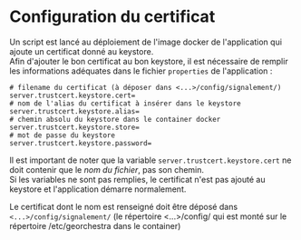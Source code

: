 # Configuration du certificat

Un script est lancé au déploiement de l'image docker de l'application qui ajoute un certificat donné au keystore.  
Afin d'ajouter le bon certificat au bon keystore, il est nécessaire de remplir les informations adéquates dans le fichier `properties` de l'application : 

```
# filename du certificat (à déposer dans <...>/config/signalement/)
server.trustcert.keystore.cert=
# nom de l'alias du certificat à insérer dans le keystore
server.trustcert.keystore.alias=
# chemin absolu du keystore dans le container docker
server.trustcert.keystore.store=
# mot de passe du keystore
server.trustcert.keystore.password=

```

Il est important de noter que la variable `server.trustcert.keystore.cert` ne doit contenir que le _nom du fichier_, pas son chemin.  
Si les variables ne sont pas remplies, le certificat n'est pas ajouté au keystore et l'application démarre normalement.

Le certificat dont le nom est renseigné doit être déposé dans `<...>/config/signalement/` (le répertoire <...>/config/ qui est monté sur le répertoire /etc/georchestra dans le container)

